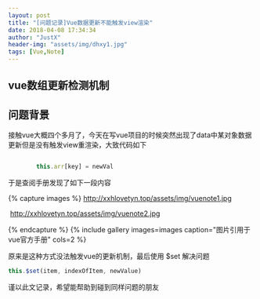 ```yaml
---
layout: post
title: "[问题记录]Vue数据更新不能触发view渲染"
date: 2018-04-08 17:34:34
author: "JustX"
header-img: "assets/img/dhxy1.jpg"
tags: [Vue,Note]
---
```


<h2>vue数组更新检测机制</h2>

## 问题背景

接触vue大概四个多月了，今天在写vue项目的时候突然出现了data中某对象数据更新但是没有触发view重渲染，大致代码如下



```js

		this.arr[key] = newVal

```



于是查阅手册发现了如下一段内容

{% capture images %}
    http://xxhlovetyn.top/assets/img/vuenote1.jpg

​    http://xxhlovetyn.top/assets/img/vuenote2.jpg

{% endcapture %}
{% include gallery images=images caption="图片引用于vue官方手册" cols=2 %}

原来是这种方式没法触发vue的更新机制，最后使用 $set 解决问题



```js
this.$set(item, indexOfItem, newValue)
```

谨以此文记录，希望能帮助到碰到同样问题的朋友